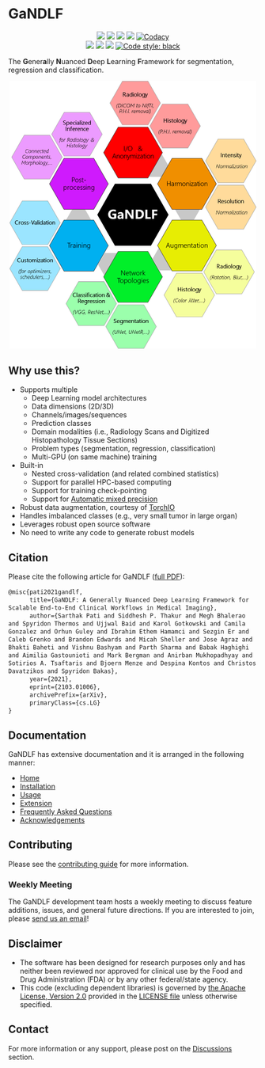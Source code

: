 # GaNDLF

<p align="center">
  <a href="https://github.com/mlcommons/GaNDLF/actions/workflows/python-test.yml" alt="Build Status"><img src="https://github.com/mlcommons/GaNDLF/actions/workflows/python-test.yml/badge.svg" /></a>
  <a href="https://github.com/mlcommons/GaNDLF/actions/workflows/codeql-analysis.yml" alt="Code Analysis"><img src="https://github.com/mlcommons/GaNDLF/workflows/CodeQL/badge.svg" /></a>
  <a href="https://hub.docker.com/repository/docker/cbica/gandlf" alt="Docker CI"><img src="https://github.com/mlcommons/GaNDLF/actions/workflows/docker-image.yml/badge.svg" /></a>
  <a href="https://codecov.io/gh/mlcommons/GaNDLF" alt="Code Coverage"><img src="https://codecov.io/gh/mlcommons/GaNDLF/branch/master/graph/badge.svg?token=4I54XEI3WE" /></a>
  <a href="https://app.codacy.com/gh/mlcommons/GaNDLF?utm_source=github.com&utm_medium=referral&utm_content=mlcommons/GaNDLF&utm_campaign=Badge_Grade_Settings"><img alt="Codacy" src="https://api.codacy.com/project/badge/Grade/b2cf27ddce1b4907abb47a82931dcbca"></a><br>
  <a href="https://anaconda.org/conda-forge/gandlf" alt="Install"><img src="https://img.shields.io/conda/vn/conda-forge/gandlf" /></a>
  <a href="https://github.com/mlcommons/GaNDLF/discussions" alt="Issues"><img src="https://img.shields.io/badge/Support-Discussion-blue" /></a>
  <a href="https://arxiv.org/abs/2103.01006" alt="Citation"><img src="https://img.shields.io/badge/Cite-citation-lightblue" /></a>
  <a href="https://github.com/psf/black"><img alt="Code style: black" src="https://img.shields.io/badge/Code%20Style-black-000000.svg"></a>
</p>

The **G**ener**a**lly **N**uanced **D**eep **L**earning **F**ramework for segmentation, regression and classification.

<p align="center">
    <img width="500" src="./docs/images/all_options_3.png" alt="GaNDLF all options">
</p>

## Why use this?

- Supports multiple
  - Deep Learning model architectures
  - Data dimensions (2D/3D)
  - Channels/images/sequences 
  - Prediction classes
  - Domain modalities (i.e., Radiology Scans and Digitized Histopathology Tissue Sections)
  - Problem types (segmentation, regression, classification)
  - Multi-GPU (on same machine) training
- Built-in 
  - Nested cross-validation (and related combined statistics)
  - Support for parallel HPC-based computing
  - Support for training check-pointing
  - Support for [Automatic mixed precision](https://pytorch.org/blog/accelerating-training-on-nvidia-gpus-with-pytorch-automatic-mixed-precision/)
- Robust data augmentation, courtesy of [TorchIO](https://github.com/fepegar/torchio/)  
- Handles imbalanced classes (e.g., very small tumor in large organ)
- Leverages robust open source software
- No need to write any code to generate robust models

## Citation

Please cite the following article for GaNDLF ([full PDF](https://arxiv.org/abs/2103.01006)):

```
@misc{pati2021gandlf,
      title={GaNDLF: A Generally Nuanced Deep Learning Framework for Scalable End-to-End Clinical Workflows in Medical Imaging}, 
      author={Sarthak Pati and Siddhesh P. Thakur and Megh Bhalerao and Spyridon Thermos and Ujjwal Baid and Karol Gotkowski and Camila Gonzalez and Orhun Guley and Ibrahim Ethem Hamamci and Sezgin Er and Caleb Grenko and Brandon Edwards and Micah Sheller and Jose Agraz and Bhakti Baheti and Vishnu Bashyam and Parth Sharma and Babak Haghighi and Aimilia Gastounioti and Mark Bergman and Anirban Mukhopadhyay and Sotirios A. Tsaftaris and Bjoern Menze and Despina Kontos and Christos Davatzikos and Spyridon Bakas},
      year={2021},
      eprint={2103.01006},
      archivePrefix={arXiv},
      primaryClass={cs.LG}
}
```

## Documentation

GaNDLF has extensive documentation and it is arranged in the following manner:

- [Home](https://mlcommons.github.io/GaNDLF/)
- [Installation](https://mlcommons.github.io/GaNDLF/setup)
- [Usage](https://mlcommons.github.io/GaNDLF/usage)
- [Extension](https://mlcommons.github.io/GaNDLF/extending)
- [Frequently Asked Questions](https://mlcommons.github.io/GaNDLF/faq)
- [Acknowledgements](https://mlcommons.github.io/GaNDLF/acknowledgements)

## Contributing

Please see the [contributing guide](./CONTRIBUTING.md) for more information.

### Weekly Meeting

The GaNDLF development team hosts a weekly meeting to discuss feature additions, issues, and general future directions. If you are interested to join, please <a href="mailto:gandlf@mlcommons.org?subject=Meeting Request">send us an email</a>!

## Disclaimer
- The software has been designed for research purposes only and has neither been reviewed nor approved for clinical use by the Food and Drug Administration (FDA) or by any other federal/state agency.
- This code (excluding dependent libraries) is governed by [the Apache License, Version 2.0](https://www.apache.org/licenses/LICENSE-2.0.txt) provided in the [LICENSE file](./LICENSE) unless otherwise specified.

## Contact
For more information or any support, please post on the [Discussions](https://github.com/mlcommons/GaNDLF/discussions) section.
